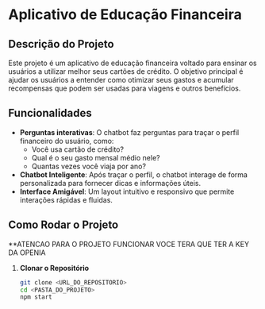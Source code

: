 # Aplicativo de Educação Financeira

## **Descrição do Projeto**
Este projeto é um aplicativo de educação financeira voltado para ensinar os usuários a utilizar melhor seus cartões de crédito. O objetivo principal é ajudar os usuários a entender como otimizar seus gastos e acumular recompensas que podem ser usadas para viagens e outros benefícios.

## **Funcionalidades**
- **Perguntas interativas**: O chatbot faz perguntas para traçar o perfil financeiro do usuário, como:
  - Você usa cartão de crédito?
  - Qual é o seu gasto mensal médio nele?
  - Quantas vezes você viaja por ano?
- **Chatbot Inteligente**: Após traçar o perfil, o chatbot interage de forma personalizada para fornecer dicas e informações úteis.
- **Interface Amigável**: Um layout intuitivo e responsivo que permite interações rápidas e fluidas.

## **Como Rodar o Projeto**

**ATENCAO PARA O PROJETO FUNCIONAR VOCE TERA QUE TER A KEY DA OPENIA

1. **Clonar o Repositório**
   ```bash
   git clone <URL_DO_REPOSITORIO>
   cd <PASTA_DO_PROJETO>
   npm start
